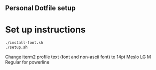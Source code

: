 ## Personal Dotfile setup

# Set up instructions


```bash
./install-font.sh
./setup.sh
```

Change iterm2 profile text (font and non-ascii font) to 14pt Meslo LG M Regular for powerline

